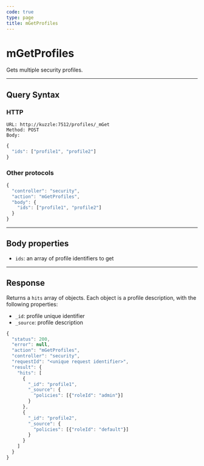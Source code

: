 ```yaml
---
code: true
type: page
title: mGetProfiles
---
```


# mGetProfiles

<SinceBadge version="1.0.0" />

Gets multiple security profiles.

---

## Query Syntax

### HTTP

```http
URL: http://kuzzle:7512/profiles/_mGet
Method: POST
Body:
```

```js
{
  "ids": ["profile1", "profile2"]
}
```

### Other protocols

```js
{
  "controller": "security",
  "action": "mGetProfiles",
  "body": {
    "ids": ["profile1", "profile2"]
  }
}
```

---

## Body properties

- `ids`: an array of profile identifiers to get

---

## Response

Returns a `hits` array of objects. Each object is a profile description, with the following properties:

- `_id`: profile unique identifier
- `_source`: profile description

```javascript
{
  "status": 200,
  "error": null,
  "action": "mGetProfiles",
  "controller": "security",
  "requestId": "<unique request identifier>",
  "result": {
    "hits": [
      {
        "_id": "profile1",
        "_source": {
          "policies": [{"roleId": "admin"}]
        }
      },
      {
        "_id": "profile2",
        "_source": {
          "policies": [{"roleId": "default"}]
        }
      }
    ]
  }
}
```
